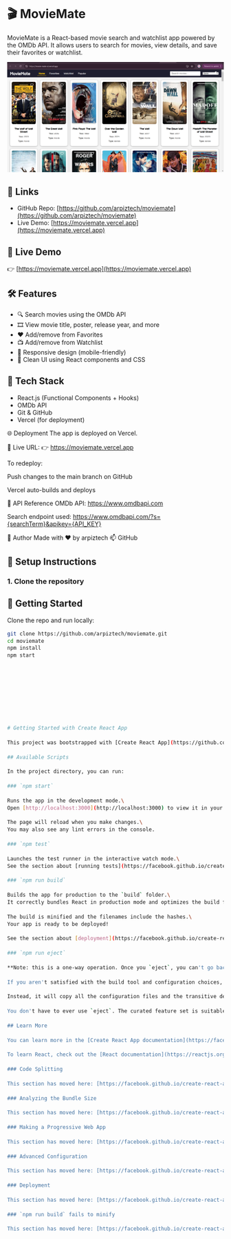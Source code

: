 # 🎬 MovieMate

MovieMate is a React-based movie search and watchlist app powered by the OMDb API. It allows users to search for movies, view details, and save their favorites or watchlist.

<p align="center">
  <img src="thumbnail.png" alt="MovieMate UI Preview" width="700"/>
</p>


## 🔗 Links

- GitHub Repo: [https://github.com/arpiztech/moviemate](https://github.com/arpiztech/moviemate)
- Live Demo: [https://moviemate.vercel.app](https://moviemate.vercel.app)


## 🔗 Live Demo

👉 [https://moviemate.vercel.app](https://moviemate.vercel.app)

## 🛠️ Features

- 🔍 Search movies using the OMDb API
- 🎞️ View movie title, poster, release year, and more
- ❤️ Add/remove from Favorites
- 📺 Add/remove from Watchlist
- 📱 Responsive design (mobile-friendly)
- 🎨 Clean UI using React components and CSS

## 🧰 Tech Stack

- React.js (Functional Components + Hooks)
- OMDb API
- Git & GitHub
- Vercel (for deployment)

🌐 Deployment
The app is deployed on Vercel.

📍 Live URL:
👉 https://moviemate.vercel.app

To redeploy:

Push changes to the main branch on GitHub

Vercel auto-builds and deploys

📌 API Reference
OMDb API: https://www.omdbapi.com

Search endpoint used:
https://www.omdbapi.com/?s={searchTerm}&apikey={API_KEY}


🙌 Author
Made with ❤️ by arpiztech
📫 GitHub


   
## 🔧 Setup Instructions

### 1. Clone the repository
## 🚀 Getting Started

Clone the repo and run locally:

```bash
git clone https://github.com/arpiztech/moviemate.git
cd moviemate
npm install
npm start









# Getting Started with Create React App

This project was bootstrapped with [Create React App](https://github.com/facebook/create-react-app).

## Available Scripts

In the project directory, you can run:

### `npm start`

Runs the app in the development mode.\
Open [http://localhost:3000](http://localhost:3000) to view it in your browser.

The page will reload when you make changes.\
You may also see any lint errors in the console.

### `npm test`

Launches the test runner in the interactive watch mode.\
See the section about [running tests](https://facebook.github.io/create-react-app/docs/running-tests) for more information.

### `npm run build`

Builds the app for production to the `build` folder.\
It correctly bundles React in production mode and optimizes the build for the best performance.

The build is minified and the filenames include the hashes.\
Your app is ready to be deployed!

See the section about [deployment](https://facebook.github.io/create-react-app/docs/deployment) for more information.

### `npm run eject`

**Note: this is a one-way operation. Once you `eject`, you can't go back!**

If you aren't satisfied with the build tool and configuration choices, you can `eject` at any time. This command will remove the single build dependency from your project.

Instead, it will copy all the configuration files and the transitive dependencies (webpack, Babel, ESLint, etc) right into your project so you have full control over them. All of the commands except `eject` will still work, but they will point to the copied scripts so you can tweak them. At this point you're on your own.

You don't have to ever use `eject`. The curated feature set is suitable for small and middle deployments, and you shouldn't feel obligated to use this feature. However we understand that this tool wouldn't be useful if you couldn't customize it when you are ready for it.

## Learn More

You can learn more in the [Create React App documentation](https://facebook.github.io/create-react-app/docs/getting-started).

To learn React, check out the [React documentation](https://reactjs.org/).

### Code Splitting

This section has moved here: [https://facebook.github.io/create-react-app/docs/code-splitting](https://facebook.github.io/create-react-app/docs/code-splitting)

### Analyzing the Bundle Size

This section has moved here: [https://facebook.github.io/create-react-app/docs/analyzing-the-bundle-size](https://facebook.github.io/create-react-app/docs/analyzing-the-bundle-size)

### Making a Progressive Web App

This section has moved here: [https://facebook.github.io/create-react-app/docs/making-a-progressive-web-app](https://facebook.github.io/create-react-app/docs/making-a-progressive-web-app)

### Advanced Configuration

This section has moved here: [https://facebook.github.io/create-react-app/docs/advanced-configuration](https://facebook.github.io/create-react-app/docs/advanced-configuration)

### Deployment

This section has moved here: [https://facebook.github.io/create-react-app/docs/deployment](https://facebook.github.io/create-react-app/docs/deployment)

### `npm run build` fails to minify

This section has moved here: [https://facebook.github.io/create-react-app/docs/troubleshooting#npm-run-build-fails-to-minify](https://facebook.github.io/create-react-app/docs/troubleshooting#npm-run-build-fails-to-minify)
